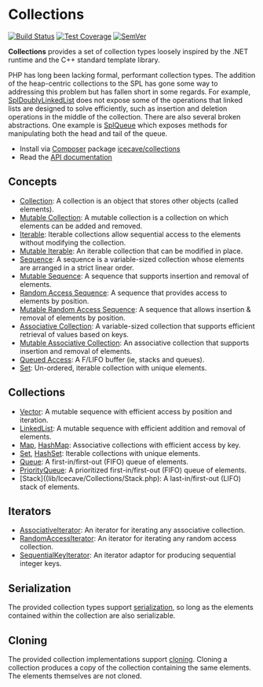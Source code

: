# Collections

[![Build Status]](https://travis-ci.org/IcecaveStudios/collections)
[![Test Coverage]](https://coveralls.io/r/IcecaveStudios/collections?branch=develop)
[![SemVer]](http://semver.org)

**Collections** provides a set of collection types loosely inspired by the .NET runtime and the C++ standard template library.

PHP has long been lacking formal, performant collection types. The addition of the heap-centric collections to the SPL
has gone some way to addressing this problem but has fallen short in some regards. For example, [SplDoublyLinkedList](http://www.php.net/manual/en/class.spldoublylinkedlist.php)
does not expose some of the operations that linked lists are designed to solve efficiently, such as insertion and
deletion operations in the middle of the collection. There are also several broken abstractions. One example is [SplQueue](http://php.net/manual/en/class.splqueue.php)
which exposes methods for manipulating both the head and tail of the queue.

* Install via [Composer](http://getcomposer.org) package [icecave/collections](https://packagist.org/packages/icecave/collections)
* Read the [API documentation](http://icecavestudios.github.io/collections/artifacts/documentation/api/)

## Concepts

* [Collection](lib/Icecave/Collections/CollectionInterface.php): A collection is an object that stores other objects (called elements).
* [Mutable Collection](lib/Icecave/Collections/MutableCollectionInterface.php): A mutable collection is a collection on which elements can be added and removed.
* [Iterable](lib/Icecave/Collections/IterableInterface.php): Iterable collections allow sequential access to the elements without modifying the collection.
* [Mutable Iterable](lib/Icecave/Collections/MutableIterableInterface.php): An iterable collection that can be modified in place.
* [Sequence](lib/Icecave/Collections/SequenceInterface.php): A sequence is a variable-sized collection whose elements are arranged in a strict linear order.
* [Mutable Sequence](lib/Icecave/Collections/MutableSequenceInterface.php): A sequence that supports insertion and removal of elements.
* [Random Access Sequence](lib/Icecave/Collections/RandomAccessInterface.php): A sequence that provides access to elements by position.
* [Mutable Random Access Sequence](lib/Icecave/Collections/MutableRandomAccessInterface.php): A sequence that allows insertion & removal of elements by position.
* [Associative Collection](lib/Icecave/Collections/AssociativeInterface.php): A variable-sized collection that supports efficient retrieval of values based on keys.
* [Mutable Associative Collection](lib/Icecave/Collections/MutableAssociativeInterface.php): An associative collection that supports insertion and removal of elements.
* [Queued Access](lib/Icecave/Collections/QueuedAccessInterface.php): A F/LIFO buffer (ie, stacks and queues).
* [Set](lib/Icecave/Collections/SetInterface.php): Un-ordered, iterable collection with unique elements.

## Collections

* [Vector](lib/Icecave/Collections/Vector.php): A mutable sequence with efficient access by position and iteration.
* [LinkedList](lib/Icecave/Collections/LinkedList.php): A mutable sequence with efficient addition and removal of elements.
* [Map](lib/Icecave/Collections/Map.php), [HashMap](lib/Icecave/Collections/HashMap.php): Associative collections with efficient access by key.
* [Set](lib/Icecave/Collections/Set.php), [HashSet](lib/Icecave/Collections/HashSet.php): Iterable collections with unique elements.
* [Queue](lib/Icecave/Collections/Queue.php): A first-in/first-out (FIFO) queue of elements.
* [PriorityQueue](lib/Icecave/Collections/PriorityQueue.php): A prioritized first-in/first-out (FIFO) queue of elements.
* [Stack]((lib/Icecave/Collections/Stack.php): A last-in/first-out (LIFO) stack of elements.

## Iterators

* [AssociativeIterator](lib/Icecave/Collections/Iterator/AssociativeIterator.php): An iterator for iterating any associative collection.
* [RandomAccessIterator](lib/Icecave/Collections/Iterator/RandomAccessIterator.php): An iterator for iterating any random access collection.
* [SequentialKeyIterator](lib/Icecave/Collections/Iterator/SequentialKeyIterator.php): An iterator adaptor for producing sequential integer keys.

## Serialization

The provided collection types support [serialization](http://au1.php.net/manual/en/function.serialize.php), so long as
the elements contained within the collection are also serializable.

## Cloning

The provided collection implementations support [cloning](http://php.net/manual/en/language.oop5.cloning.php). Cloning a
collection produces a copy of the collection containing the same elements. The elements themselves are not cloned.

<!-- references -->
[Build Status]: https://travis-ci.org/IcecaveStudios/collections.png?branch=develop
[Test Coverage]: https://coveralls.io/repos/IcecaveStudios/collections/badge.png?branch=develop
[SemVer]: http://calm-shore-6115.herokuapp.com/?label=semver&value=0.6.0&color=yellow
